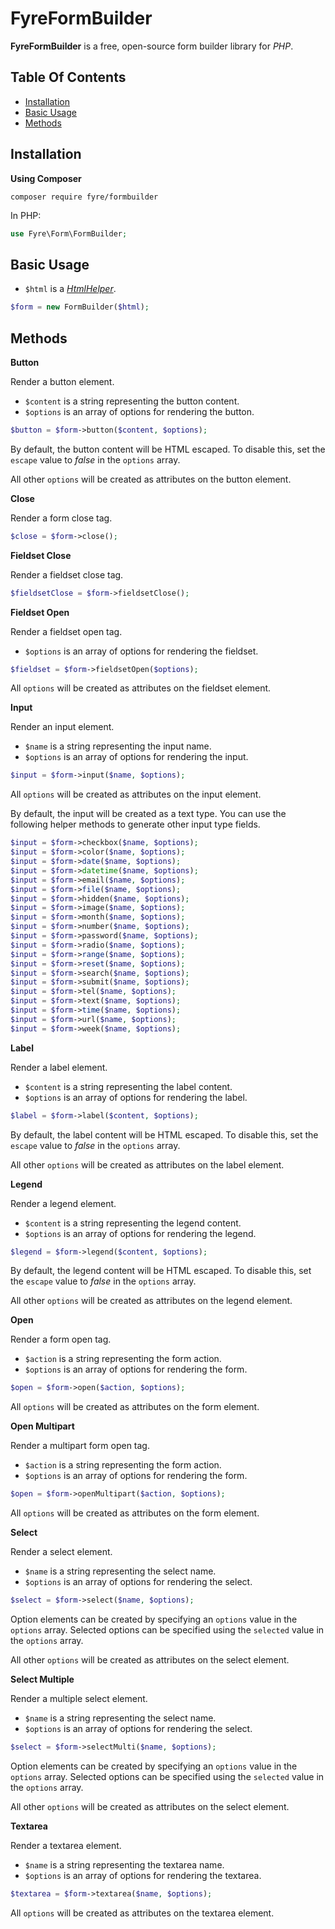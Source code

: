 # FyreFormBuilder

**FyreFormBuilder** is a free, open-source form builder library for *PHP*.


## Table Of Contents
- [Installation](#installation)
- [Basic Usage](#basic-usage)
- [Methods](#methods)



## Installation

**Using Composer**

```
composer require fyre/formbuilder
```

In PHP:

```php
use Fyre\Form\FormBuilder;
```


## Basic Usage

- `$html` is a [*HtmlHelper*](https://github.com/elusivecodes/FyreHTMLHelper).

```php
$form = new FormBuilder($html);
```


## Methods

**Button**

Render a button element.

- `$content` is a string representing the button content.
- `$options` is an array of options for rendering the button.

```php
$button = $form->button($content, $options);
```

By default, the button content will be HTML escaped. To disable this, set the `escape` value to *false* in the `options` array.

All other `options` will be created as attributes on the button element.

**Close**

Render a form close tag.

```php
$close = $form->close();
```

**Fieldset Close**

Render a fieldset close tag.

```php
$fieldsetClose = $form->fieldsetClose();
```

**Fieldset Open**

Render a fieldset open tag.

- `$options` is an array of options for rendering the fieldset.

```php
$fieldset = $form->fieldsetOpen($options);
```

All `options` will be created as attributes on the fieldset element.

**Input**

Render an input element.

- `$name` is a string representing the input name.
- `$options` is an array of options for rendering the input.

```php
$input = $form->input($name, $options);
```

All `options` will be created as attributes on the input element.

By default, the input will be created as a text type. You can use the following helper methods to generate other input type fields.

```php
$input = $form->checkbox($name, $options);
$input = $form->color($name, $options);
$input = $form->date($name, $options);
$input = $form->datetime($name, $options);
$input = $form->email($name, $options);
$input = $form->file($name, $options);
$input = $form->hidden($name, $options);
$input = $form->image($name, $options);
$input = $form->month($name, $options);
$input = $form->number($name, $options);
$input = $form->password($name, $options);
$input = $form->radio($name, $options);
$input = $form->range($name, $options);
$input = $form->reset($name, $options);
$input = $form->search($name, $options);
$input = $form->submit($name, $options);
$input = $form->tel($name, $options);
$input = $form->text($name, $options);
$input = $form->time($name, $options);
$input = $form->url($name, $options);
$input = $form->week($name, $options);
```

**Label**

Render a label element.

- `$content` is a string representing the label content.
- `$options` is an array of options for rendering the label.

```php
$label = $form->label($content, $options);
```

By default, the label content will be HTML escaped. To disable this, set the `escape` value to *false* in the `options` array.

All other `options` will be created as attributes on the label element.

**Legend**

Render a legend element.

- `$content` is a string representing the legend content.
- `$options` is an array of options for rendering the legend.

```php
$legend = $form->legend($content, $options);
```

By default, the legend content will be HTML escaped. To disable this, set the `escape` value to *false* in the `options` array.

All other `options` will be created as attributes on the legend element.

**Open**

Render a form open tag.

- `$action` is a string representing the form action.
- `$options` is an array of options for rendering the form.

```php
$open = $form->open($action, $options);
```

All `options` will be created as attributes on the form element.

**Open Multipart**

Render a multipart form open tag.

- `$action` is a string representing the form action.
- `$options` is an array of options for rendering the form.

```php
$open = $form->openMultipart($action, $options);
```

All `options` will be created as attributes on the form element.

**Select**

Render a select element.

- `$name` is a string representing the select name.
- `$options` is an array of options for rendering the select.

```php
$select = $form->select($name, $options);
```

Option elements can be created by specifying an `options` value in the `options` array. Selected options can be specified using the `selected` value in the `options` array.

All other `options` will be created as attributes on the select element.

**Select Multiple**

Render a multiple select element.

- `$name` is a string representing the select name.
- `$options` is an array of options for rendering the select.

```php
$select = $form->selectMulti($name, $options);
```

Option elements can be created by specifying an `options` value in the `options` array. Selected options can be specified using the `selected` value in the `options` array.

All other `options` will be created as attributes on the select element.

**Textarea**

Render a textarea element.

- `$name` is a string representing the textarea name.
- `$options` is an array of options for rendering the textarea.

```php
$textarea = $form->textarea($name, $options);
```

All `options` will be created as attributes on the textarea element.
